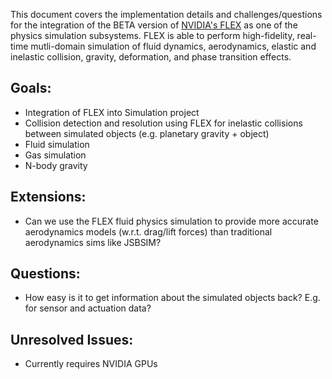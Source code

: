 This document covers the implementation details and challenges/questions for the integration of the BETA version of [NVIDIA's FLEX](https://developer.nvidia.com/physx-flex) as one of the physics simulation subsystems. FLEX is able to perform high-fidelity, real-time mutli-domain simulation of fluid dynamics, aerodynamics, elastic and inelastic collision, gravity, deformation, and phase transition effects.

Goals:
------
* Integration of FLEX into Simulation project
* Collision detection and resolution using FLEX for inelastic collisions between simulated objects (e.g. planetary gravity + object)
* Fluid simulation 
* Gas simulation
* N-body gravity

Extensions:
-----------
* Can we use the FLEX fluid physics simulation to provide more accurate aerodynamics models (w.r.t. drag/lift forces) than traditional aerodynamics sims like JSBSIM?

Questions:
----------
* How easy is it to get information about the simulated objects back?  E.g. for sensor and actuation data?

Unresolved Issues:
------------------
* Currently requires NVIDIA GPUs